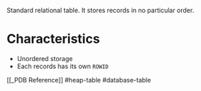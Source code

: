 Standard relational table. It stores records in no particular order.

# Characteristics
- Unordered storage
- Each records has its own `ROWID`

 [[_PDB Reference]]
 #heap-table 
 #database-table 